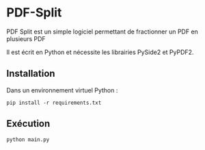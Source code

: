# PDF-Split
PDF Split est un simple logiciel permettant de fractionner un PDF en plusieurs PDF

Il est écrit en Python et nécessite les librairies PySide2 et PyPDF2.

## Installation
Dans un environnement virtuel Python :

```pip install -r requirements.txt```

## Exécution
```python main.py```
